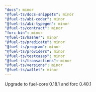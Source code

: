 ```yaml
---
"docs": minor
"@fuel-ts/docs-snippets": minor
"@fuel-ts/abi-coder": minor
"@fuel-ts/abi-typegen": minor
"@fuel-ts/contract": minor
"forc-bin": minor
"@fuel-ts/hasher": minor
"@fuel-ts/predicate": minor
"@fuel-ts/program": minor
"@fuel-ts/providers": minor
"@fuel-ts/testcases": minor
"@fuel-ts/transactions": minor
"@fuel-ts/versions": minor
"@fuel-ts/wallet": minor
---
```


Upgrade to fuel-core 0.18.1 and forc 0.40.1
